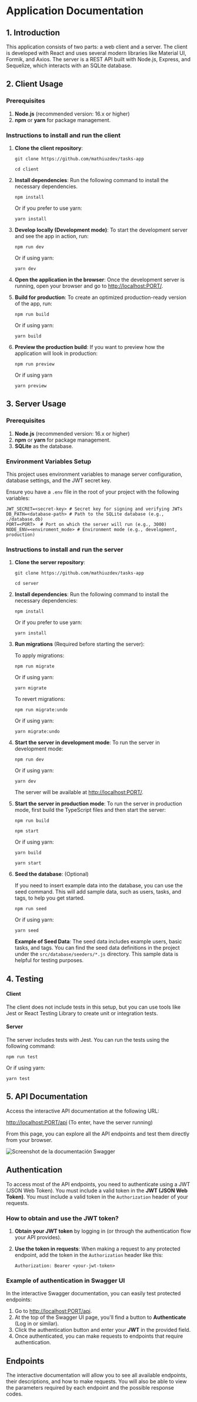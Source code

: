 # Application Documentation
## 1. Introduction
This application consists of two parts: a web client and a server. The client is developed with React and uses several modern libraries like Material UI, Formik, and Axios. The server is a REST API built with Node.js, Express, and Sequelize, which interacts with an SQLite database.

## 2. Client Usage
### Prerequisites
1. **Node.js** (recommended version: 16.x or higher)
2. **npm** or **yarn** for package management.

### Instructions to install and run the client
1. **Clone the client repository**:

    `git clone https://github.com/mathiuzdev/tasks-app`

    `cd client`
1. **Install dependencies**: Run the following command to install the necessary dependencies.

    `npm install`

    Or if you prefer to use yarn:

    `yarn install`
1. **Develop locally (Development mode)**: To start the development server and see the app in action, run:

    `npm run dev`

    Or if using yarn:
    
    `yarn dev`
1. **Open the application in the browser**: Once the development server is running, open your browser and go to [http://localhost:PORT/](http://localhost:PORT/).
1. **Build for production**: To create an optimized production-ready version of the app, run:

    `npm run build`

    Or if using yarn:

    `yarn build`

1. **Preview the production build**: If you want to preview how the application will look in production:

    `npm run preview`

    Or if using yarn

    `yarn preview`

## 3. Server Usage
### Prerequisites
1. **Node.js** (recommended version: 16.x or higher)
2. **npm** or **yarn** for package management.
3. **SQLite** as the database.

### Environment Variables Setup

This project uses environment variables to manage server configuration, database settings, and the JWT secret key.

Ensure you have a  `.env` file in the root of your project with the following variables:

```
JWT_SECRET=<secret-key> # Secret key for signing and verifying JWTs
DB_PATH=<database-path> # Path to the SQLite database (e.g., ./database.db)
PORT=<PORT>  # Port on which the server will run (e.g., 3000) 
NODE_ENV=<enviroment_mode> # Environment mode (e.g., development, production)
```
### Instructions to install and run the server
1.  **Clone the server repository**:

    `git clone https://github.com/mathiuzdev/tasks-app`

    `cd server`

1. **Install dependencies**: Run the following command to install the necessary dependencies:

    `npm install`

    Or if you prefer to use yarn:

    `yarn install`

1. **Run migrations** (Required before starting the server):

    To apply migrations:

    `npm run migrate`

    Or if using yarn:

    `yarn migrate`

    To revert migrations:

    `npm run migrate:undo`

    Or if using yarn:

    `yarn migrate:undo`

1. **Start the server in development mode**: To run the server in development mode:

    `npm run dev`

    Or if using yarn:

    `yarn dev`

    The server will be available at [http://localhost:PORT/](http://localhost:PORT/).

1. **Start the server in production mode**: To run the server in production mode, first build the TypeScript files and then start the server:
    
    `npm run build`

    `npm start`

    Or if using yarn:

    `yarn build`

    `yarn start`

1. **Seed the database**: (Optional)
    
    If you need to insert example data into the database, you can use the seed command. This will add sample data, such as users, tasks, and tags, to help you get started.

    `npm run seed`

    Or if using yarn:

    `yarn seed`
    
    **Example of Seed Data**: The seed data includes example users, basic tasks, and tags. You can find the seed data definitions in the project under the `src/database/seeders/*.js` directory. This sample data is helpful for testing purposes.

## 4. Testing
#### Client
The client does not include tests in this setup, but you can use tools like Jest or React Testing Library to create unit or integration tests.
#### Server
The server includes tests with Jest. You can run the tests using the following command:

`npm run test`

Or if using yarn:

`yarn test`

## 5.  API Documentation

Access the interactive API documentation at the following URL:

[http://localhost:PORT/api](http://localhost:PORT/api) (To enter, have the server running)

From this page, you can explore all the API endpoints and test them directly from your browser.

![Screenshot de la documentación Swagger](https://media.discordapp.net/attachments/1129524430796767282/1306403103620202626/screencapture-localhost-3000-api-2024-11-13-20_37_55.png?ex=67368a33&is=673538b3&hm=2dbfa7d9a1ff50e57214ba061a558ead09fcc5185939022c1c3d0e07c57869fd&=&format=webp&quality=lossless&width=432&height=350)

## Authentication

To access most of the API endpoints, you need to authenticate using a JWT (JSON Web Token). You must include a valid token in the **JWT (JSON Web Token)**. You must include a valid token in the  `Authorization` header of your requests. 

### How to obtain and use the JWT token?

1. **Obtain your JWT token** by logging in (or through the authentication flow your API provides).
   
2. **Use the token in requests**: When making a request to any protected endpoint, add the token in the `Authorization` header like this:

    ```
    Authorization: Bearer <your-jwt-token>
    ```

### Example of authentication in Swagger UI

In the interactive Swagger documentation, you can easily test protected endpoints:

1. Go to [http://localhost:PORT/api](http://localhost:PORT/api).
2. At the top of the Swagger UI page, you'll find a button to **Authenticate** (Log in or similar).
3. Click the authentication button and enter your **JWT** in the provided field.
4. Once authenticated, you can make requests to endpoints that require authentication.

## Endpoints

The interactive documentation will allow you to see all available endpoints, their descriptions, and how to make requests. You will also be able to view the parameters required by each endpoint and the possible response codes.